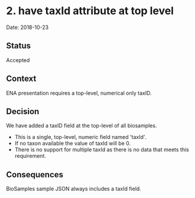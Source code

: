 # 2. have taxId attribute at top level

Date: 2018-10-23

## Status

Accepted

## Context

ENA presentation requires a top-level, numerical only taxID.

## Decision

We have added a taxID field at the top-level of all biosamples.
- This is a single, top-level, numeric field named 'taxId'.
- If no taxon available the value of taxId will be 0.
- There is no support for multiple taxId as there is no data that meets this requirement.

## Consequences

BioSamples sample JSON always includes a taxId field. 


